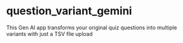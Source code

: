 # question_variant_gemini
This Gen AI app transforms your original quiz questions into multiple variants with just a TSV file upload
